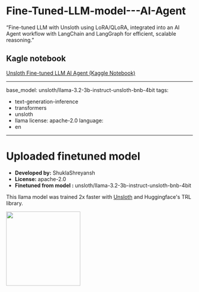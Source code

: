 # Fine-Tuned-LLM-model---AI-Agent
“Fine-tuned LLM with Unsloth using LoRA/QLoRA, integrated into an AI Agent workflow with LangChain and LangGraph for efficient, scalable reasoning.”

## Kagle notebook
[Unsloth Fine-tuned LLM AI Agent (Kaggle Notebook)](https://www.kaggle.com/code/shreyanshmanavshukla/unsloth-finetuned-llm-ai-agent)

---
base_model: unsloth/llama-3.2-3b-instruct-unsloth-bnb-4bit
tags:
- text-generation-inference
- transformers
- unsloth
- llama
license: apache-2.0
language:
- en
---
# Uploaded finetuned  model

- **Developed by:** ShuklaShreyansh
- **License:** apache-2.0
- **Finetuned from model :** unsloth/llama-3.2-3b-instruct-unsloth-bnb-4bit

This llama model was trained 2x faster with [Unsloth](https://github.com/unslothai/unsloth) and Huggingface's TRL library.

[<img src="https://raw.githubusercontent.com/unslothai/unsloth/main/images/unsloth%20made%20with%20love.png" width="200"/>](https://github.com/unslothai/unsloth)
